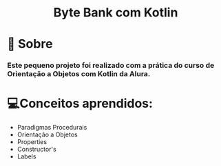 <h1 align='center'>
    Byte Bank com Kotlin
</h1>

# 🤔 Sobre
<h3>Este pequeno projeto foi realizado com a prática do curso de Orientação a Objetos com Kotlin da Alura. </h3>


# 💻Conceitos aprendidos:

- Paradigmas Procedurais
- Orientação a Objetos 
- Properties
- Constructor's
- Labels
